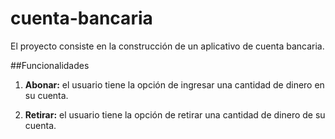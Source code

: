 # cuenta-bancaria

El proyecto consiste en la construcción de un aplicativo de cuenta bancaria.

##Funcionalidades

1. **Abonar:** el usuario tiene la opción de ingresar una cantidad de dinero en su cuenta.

2. **Retirar:** el usuario tiene la opción de retirar una cantidad de dinero de su cuenta.
